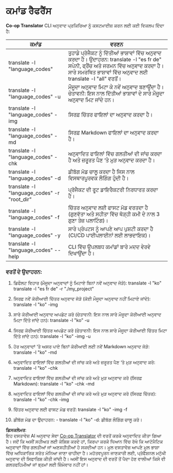 <!--
CO_OP_TRANSLATOR_METADATA:
{
  "original_hash": "b38d8f042530a4bc872def7cb2c141cd",
  "translation_date": "2025-06-12T11:27:03+00:00",
  "source_file": "getting_started/command-reference.md",
  "language_code": "pa"
}
-->
# ਕਮਾਂਡ ਰੈਫਰੈਂਸ  
**Co-op Translator** CLI ਅਨੁਵਾਦ ਪ੍ਰਕਿਰਿਆ ਨੂੰ ਕਸਟਮਾਈਜ਼ ਕਰਨ ਲਈ ਕਈ ਵਿਕਲਪ ਦਿੰਦਾ ਹੈ:

ਕਮਾਂਡ                                       | ਵਰਣਨ  
----------------------------------------------|-------------------------------------------------------------------------------------------------------------------------------------------------------------------------------------------------------  
translate -l "language_codes"                 | ਤੁਹਾਡੇ ਪ੍ਰੋਜੈਕਟ ਨੂੰ ਦਿੱਤੀਆਂ ਭਾਸ਼ਾਵਾਂ ਵਿੱਚ ਅਨੁਵਾਦ ਕਰਦਾ ਹੈ। ਉਦਾਹਰਨ: translate -l "es fr de" ਸਪੇਨੀ, ਫ੍ਰੈਂਚ ਅਤੇ ਜਰਮਨ ਵਿੱਚ ਅਨੁਵਾਦ ਕਰਦਾ ਹੈ। ਸਾਰੇ ਸਮਰਥਿਤ ਭਾਸ਼ਾਵਾਂ ਵਿੱਚ ਅਨੁਵਾਦ ਲਈ translate -l "all" ਵਰਤੋਂ।  
translate -l "language_codes" -u              | ਮੌਜੂਦਾ ਅਨੁਵਾਦ ਮਿਟਾ ਕੇ ਨਵੇਂ ਅਨੁਵਾਦ ਬਣਾਉਂਦਾ ਹੈ। ਚੇਤਾਵਨੀ: ਇਸ ਨਾਲ ਦਿੱਤੀਆਂ ਭਾਸ਼ਾਵਾਂ ਦੇ ਸਾਰੇ ਮੌਜੂਦਾ ਅਨੁਵਾਦ ਮਿਟ ਜਾਂਦੇ ਹਨ।  
translate -l "language_codes" -img            | ਸਿਰਫ਼ ਚਿੱਤਰ ਫਾਇਲਾਂ ਦਾ ਅਨੁਵਾਦ ਕਰਦਾ ਹੈ।  
translate -l "language_codes" -md             | ਸਿਰਫ਼ Markdown ਫਾਇਲਾਂ ਦਾ ਅਨੁਵਾਦ ਕਰਦਾ ਹੈ।  
translate -l "language_codes" -chk            | ਅਨੁਵਾਦਿਤ ਫਾਇਲਾਂ ਵਿੱਚ ਗਲਤੀਆਂ ਦੀ ਜਾਂਚ ਕਰਦਾ ਹੈ ਅਤੇ ਜ਼ਰੂਰਤ ਪੈਣ ‘ਤੇ ਮੁੜ ਅਨੁਵਾਦ ਕਰਦਾ ਹੈ।  
translate -l "language_codes" -d              | ਡੀਬੱਗ ਮੋਡ ਚਾਲੂ ਕਰਦਾ ਹੈ ਜਿਸ ਨਾਲ ਵਿਸਥਾਰਪੂਰਵਕ ਲੌਗਿੰਗ ਹੁੰਦੀ ਹੈ।  
translate -l "language_codes" -r "root_dir"   | ਪ੍ਰੋਜੈਕਟ ਦੀ ਰੂਟ ਡਾਇਰੈਕਟਰੀ ਨਿਰਧਾਰਤ ਕਰਦਾ ਹੈ।  
translate -l "language_codes" -f              | ਚਿੱਤਰ ਅਨੁਵਾਦ ਲਈ ਫਾਸਟ ਮੋਡ ਵਰਤਦਾ ਹੈ (ਗੁਣਵੱਤਾ ਅਤੇ ਸਹੀਤਾ ਵਿੱਚ ਥੋੜ੍ਹੀ ਕਮੀ ਦੇ ਨਾਲ 3 ਗੁਣਾ ਤੇਜ਼ ਪਲਾਟਿੰਗ)।  
translate -l "language_codes" -y              | ਸਾਰੇ ਪ੍ਰੰਪਟਸ ਨੂੰ ਆਪਣੇ ਆਪ ਪੁਸ਼ਟੀ ਕਰਦਾ ਹੈ (CI/CD ਪਾਈਪਲਾਈਨਾਂ ਲਈ ਲਾਭਦਾਇਕ)।  
translate -l "language_codes" --help          | CLI ਵਿੱਚ ਉਪਲਬਧ ਕਮਾਂਡਾਂ ਬਾਰੇ ਮਦਦ ਵੇਰਵੇ ਦਿਖਾਉਂਦਾ ਹੈ।  

### ਵਰਤੋਂ ਦੇ ਉਦਾਹਰਨ:  

1. ਡਿਫੌਲਟ ਵਿਹਾਰ (ਮੌਜੂਦਾ ਅਨੁਵਾਦਾਂ ਨੂੰ ਮਿਟਾਏ ਬਿਨਾਂ ਨਵੇਂ ਅਨੁਵਾਦ ਜੋੜੋ):   translate -l "ko"    translate -l "es fr de" -r "./my_project"  

2. ਸਿਰਫ਼ ਨਵੇਂ ਕੋਰੀਆਈ ਚਿੱਤਰ ਅਨੁਵਾਦ ਜੋੜੋ (ਕੋਈ ਮੌਜੂਦਾ ਅਨੁਵਾਦ ਨਹੀਂ ਮਿਟਾਏ ਜਾਂਦੇ):    translate -l "ko" -img  

3. ਸਾਰੇ ਕੋਰੀਆਈ ਅਨੁਵਾਦ ਅਪਡੇਟ ਕਰੋ (ਚੇਤਾਵਨੀ: ਇਸ ਨਾਲ ਸਾਰੇ ਮੌਜੂਦਾ ਕੋਰੀਆਈ ਅਨੁਵਾਦ ਮਿਟਾ ਦਿੱਤੇ ਜਾਂਦੇ ਹਨ):    translate -l "ko" -u  

4. ਸਿਰਫ਼ ਕੋਰੀਆਈ ਚਿੱਤਰ ਅਪਡੇਟ ਕਰੋ (ਚੇਤਾਵਨੀ: ਇਸ ਨਾਲ ਸਾਰੇ ਮੌਜੂਦਾ ਕੋਰੀਆਈ ਚਿੱਤਰ ਮਿਟਾ ਦਿੱਤੇ ਜਾਂਦੇ ਹਨ):    translate -l "ko" -img -u  

5. ਹੋਰ ਅਨੁਵਾਦਾਂ ‘ਤੇ ਅਸਰ ਪਾਏ ਬਿਨਾਂ ਕੋਰੀਆਈ ਲਈ ਨਵੇਂ Markdown ਅਨੁਵਾਦ ਜੋੜੋ:    translate -l "ko" -md  

6. ਅਨੁਵਾਦਿਤ ਫਾਇਲਾਂ ਵਿੱਚ ਗਲਤੀਆਂ ਦੀ ਜਾਂਚ ਕਰੋ ਅਤੇ ਜ਼ਰੂਰਤ ਪੈਣ ‘ਤੇ ਮੁੜ ਅਨੁਵਾਦ ਕਰੋ: translate -l "ko" -chk  

7. ਅਨੁਵਾਦਿਤ ਫਾਇਲਾਂ ਵਿੱਚ ਗਲਤੀਆਂ ਦੀ ਜਾਂਚ ਕਰੋ ਅਤੇ ਮੁੜ ਅਨੁਵਾਦ ਕਰੋ (ਸਿਰਫ਼ Markdown): translate -l "ko" -chk -md  

8. ਅਨੁਵਾਦਿਤ ਫਾਇਲਾਂ ਵਿੱਚ ਗਲਤੀਆਂ ਦੀ ਜਾਂਚ ਕਰੋ ਅਤੇ ਮੁੜ ਅਨੁਵਾਦ ਕਰੋ (ਸਿਰਫ਼ ਚਿੱਤਰ): translate -l "ko" -chk -img  

9. ਚਿੱਤਰ ਅਨੁਵਾਦ ਲਈ ਫਾਸਟ ਮੋਡ ਵਰਤੋਂ:    translate -l "ko" -img -f  

10. ਡੀਬੱਗ ਮੋਡ ਦਾ ਉਦਾਹਰਨ: - translate -l "ko" -d: ਡੀਬੱਗ ਲੌਗਿੰਗ ਚਾਲੂ ਕਰੋ।

**ਡਿਸਕਲੇਮਰ**:  
ਇਹ ਦਸਤਾਵੇਜ਼ AI ਅਨੁਵਾਦ ਸੇਵਾ [Co-op Translator](https://github.com/Azure/co-op-translator) ਦੀ ਵਰਤੋਂ ਕਰਕੇ ਅਨੁਵਾਦਿਤ ਕੀਤਾ ਗਿਆ ਹੈ। ਜਦੋਂ ਕਿ ਅਸੀਂ ਸਹੀਅਤ ਲਈ ਕੋਸ਼ਿਸ਼ ਕਰਦੇ ਹਾਂ, ਕਿਰਪਾ ਕਰਕੇ ਧਿਆਨ ਵਿੱਚ ਰੱਖੋ ਕਿ ਆਟੋਮੈਟਿਕ ਅਨੁਵਾਦਾਂ ਵਿੱਚ ਗਲਤੀਆਂ ਜਾਂ ਅਣਸਹੀਤੀਆਂ ਹੋ ਸਕਦੀਆਂ ਹਨ। ਮੂਲ ਦਸਤਾਵੇਜ਼ ਆਪਣੇ ਮੂਲ ਭਾਸ਼ਾ ਵਿੱਚ ਅਧਿਕਾਰਿਕ ਸਰੋਤ ਮੰਨਿਆ ਜਾਣਾ ਚਾਹੀਦਾ ਹੈ। ਮਹੱਤਵਪੂਰਨ ਜਾਣਕਾਰੀ ਲਈ, ਪ੍ਰੋਫੈਸ਼ਨਲ ਮਨੁੱਖੀ ਅਨੁਵਾਦ ਦੀ ਸਿਫਾਰਿਸ਼ ਕੀਤੀ ਜਾਂਦੀ ਹੈ। ਅਸੀਂ ਇਸ ਅਨੁਵਾਦ ਦੀ ਵਰਤੋਂ ਤੋਂ ਪੈਦਾ ਹੋਣ ਵਾਲੀਆਂ ਕਿਸੇ ਵੀ ਗਲਤਫਹਿਮੀਆਂ ਜਾਂ ਭ੍ਰਮਾਂ ਲਈ ਜ਼ਿੰਮੇਵਾਰ ਨਹੀਂ ਹਾਂ।